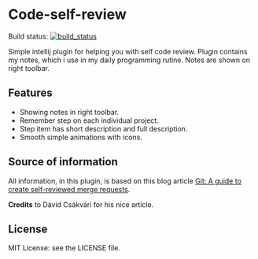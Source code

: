 # Code-self-review

Build status: [![build_status](https://travis-ci.org/Novros/Code-self-review.svg?branch=master)](https://travis-ci.org/Novros/Code-self-review)

Simple intellij plugin for helping you with self code review. Plugin contains my notes, which i use in my daily programming rutine. Notes are shown on right toolbar.

## Features
- Showing notes in right toolbar.
- Remember step on each individual project.
- Step item has short description and full description.
- Smooth simple animations with icons.

## Source of information
All information, in this plugin, is based on this blog article [Git: A guide to create self-reviewed merge requests](https://advancedweb.hu/2017/08/22/git-commit/).

**Credits** to Dávid Csákvári for his nice article.


## License
MIT License: see the LICENSE file.

